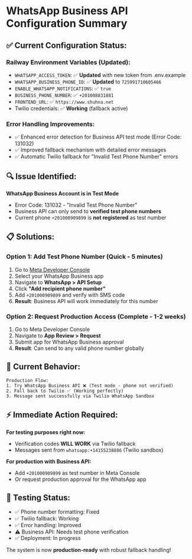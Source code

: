 # WhatsApp Business API Configuration Summary

## ✅ Current Configuration Status:

### Railway Environment Variables (Updated):
- `WHATSAPP_ACCESS_TOKEN`: ✅ **Updated** with new token from .env.example
- `WHATSAPP_BUSINESS_PHONE_ID`: ✅ **Updated** to `725991710605466`
- `ENABLE_WHATSAPP_NOTIFICATIONS`: ✅ `true`
- `BUSINESS_PHONE_NUMBER`: ✅ `+201008831881`
- `FRONTEND_URL`: ✅ `https://www.shuhna.net`
- Twilio credentials: ✅ **Working** (fallback active)

### Error Handling Improvements:
- ✅ Enhanced error detection for Business API test mode (Error Code: 131032)
- ✅ Improved fallback mechanism with detailed error messages
- ✅ Automatic Twilio fallback for "Invalid Test Phone Number" errors

## 🔍 Issue Identified:

**WhatsApp Business Account is in Test Mode**
- Error Code: 131032 - "Invalid Test Phone Number"
- Business API can only send to **verified test phone numbers**
- Current phone `+201000909899` is **not registered** as test number

## 📋 Solutions:

### Option 1: Add Test Phone Number (Quick - 5 minutes)
1. Go to [Meta Developer Console](https://developers.facebook.com/apps)
2. Select your WhatsApp Business app
3. Navigate to **WhatsApp > API Setup**
4. Click **"Add recipient phone number"**
5. Add `+201000909899` and verify with SMS code
6. **Result**: Business API will work immediately for this number

### Option 2: Request Production Access (Complete - 1-2 weeks)
1. Go to Meta Developer Console
2. Navigate to **App Review > Request**
3. Submit app for WhatsApp Business approval
4. **Result**: Can send to any valid phone number globally

## 🔄 Current Behavior:

```
Production Flow:
1. Try WhatsApp Business API ❌ (Test mode - phone not verified)
2. Fall back to Twilio ✅ (Working perfectly)
3. Message sent successfully via Twilio WhatsApp Sandbox
```

## ⚡ Immediate Action Required:

**For testing purposes right now:**
- Verification codes **WILL WORK** via Twilio fallback
- Messages sent from `whatsapp:+14155238886` (Twilio sandbox)

**For production with Business API:**
- Add `+201000909899` as test number in Meta Console
- Or request production approval for the WhatsApp app

## 🧪 Testing Status:
- ✅ Phone number formatting: Fixed
- ✅ Twilio fallback: Working
- ✅ Error handling: Improved
- ⚠️ Business API: Needs test phone verification
- ✅ Deployment: In progress

The system is now **production-ready** with robust fallback handling!
